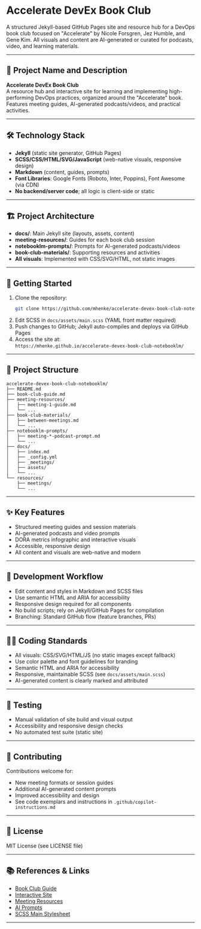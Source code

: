 # Accelerate DevEx Book Club

A structured Jekyll-based GitHub Pages site and resource hub for a DevOps book club focused on "Accelerate" by Nicole Forsgren, Jez Humble, and Gene Kim. All visuals and content are AI-generated or curated for podcasts, video, and learning materials.

---

## 🚀 Project Name and Description

**Accelerate DevEx Book Club**  
A resource hub and interactive site for learning and implementing high-performing DevOps practices, organized around the "Accelerate" book. Features meeting guides, AI-generated podcasts/videos, and practical activities.

---

## 🛠️ Technology Stack

- **Jekyll** (static site generator, GitHub Pages)
- **SCSS/CSS/HTML/SVG/JavaScript** (web-native visuals, responsive design)
- **Markdown** (content, guides, prompts)
- **Font Libraries**: Google Fonts (Roboto, Inter, Poppins), Font Awesome (via CDN)
- **No backend/server code**; all logic is client-side or static

---

## 🏗️ Project Architecture

- **docs/**: Main Jekyll site (layouts, assets, content)
- **meeting-resources/**: Guides for each book club session
- **notebooklm-prompts/**: Prompts for AI-generated podcasts/videos
- **book-club-materials/**: Supporting resources and activities
- **All visuals**: Implemented with CSS/SVG/HTML, not static images

---

## 🚦 Getting Started

1. Clone the repository:
   ```sh
   git clone https://github.com/mhenke/accelerate-devex-book-club-notebooklm.git
   ```
2. Edit SCSS in `docs/assets/main.scss` (YAML front matter required)
3. Push changes to GitHub; Jekyll auto-compiles and deploys via GitHub Pages
4. Access the site at:  
   `https://mhenke.github.io/accelerate-devex-book-club-notebooklm/`

---

## 📁 Project Structure

```
accelerate-devex-book-club-notebooklm/
├── README.md
├── book-club-guide.md
├── meeting-resources/
│   ├── meeting-1-guide.md
│   └── ...
├── book-club-materials/
│   ├── between-meetings.md
│   └── ...
├── notebooklm-prompts/
│   ├── meeting-*-podcast-prompt.md
│   └── ...
├── docs/
│   ├── index.md
│   ├── _config.yml
│   ├── _meetings/
│   ├── assets/
│   └── ...
└── resources/
    ├── meetings/
    └── ...
```

---

## ✨ Key Features

- Structured meeting guides and session materials
- AI-generated podcasts and video prompts
- DORA metrics infographic and interactive visuals
- Accessible, responsive design
- All content and visuals are web-native and modern

---

## 🔄 Development Workflow

- Edit content and styles in Markdown and SCSS files
- Use semantic HTML and ARIA for accessibility
- Responsive design required for all components
- No build scripts; rely on Jekyll/GitHub Pages for compilation
- Branching: Standard GitHub flow (feature branches, PRs)

---

## 🧑‍💻 Coding Standards

- All visuals: CSS/SVG/HTML/JS (no static images except fallback)
- Use color palette and font guidelines for branding
- Semantic HTML and ARIA for accessibility
- Responsive, maintainable SCSS (see `docs/assets/main.scss`)
- AI-generated content is clearly marked and attributed

---

## 🧪 Testing

- Manual validation of site build and visual output
- Accessibility and responsive design checks
- No automated test suite (static site)

---

## 🤝 Contributing

Contributions welcome for:

- New meeting formats or session guides
- Additional AI-generated content prompts
- Improved accessibility and design
- See code exemplars and instructions in `.github/copilot-instructions.md`

---

## 📄 License

MIT License (see LICENSE file)

---

## 📚 References & Links

- [Book Club Guide](book-club-guide.md)
- [Interactive Site](https://mhenke.github.io/accelerate-devex-book-club-notebooklm/)
- [Meeting Resources](meeting-resources/)
- [AI Prompts](notebooklm-prompts/)
- [SCSS Main Stylesheet](docs/assets/main.scss)

---
